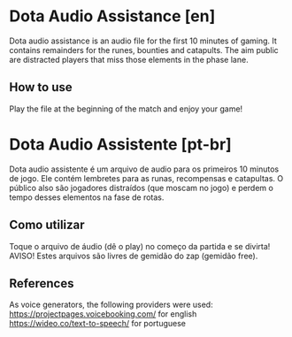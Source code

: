 # Dota Audio Assistance [en]

Dota audio assistance is an audio file for the first 10 minutes of gaming. It contains remainders for the runes, bounties and catapults. The aim public are distracted players that miss those elements in the phase lane.


How to use
--
Play the file at the beginning of the match and enjoy your game!

# Dota Audio Assistente [pt-br]

Dota audio assistente é um arquivo de audio para os primeiros 10 minutos de jogo. Ele contém lembretes para as runas, recompensas e catapultas. O público also são jogadores distraídos (que moscam no jogo) e perdem o tempo desses elementos na fase de rotas.


Como utilizar
--
Toque o arquivo de áudio (dê o play) no começo da partida e se divirta!<br>
AVISO! Estes arquivos são livres de gemidão do zap (gemidão free).

References
--
As voice generators, the following providers were used:<br>
https://projectpages.voicebooking.com/ for english<br>
https://wideo.co/text-to-speech/ for portuguese

